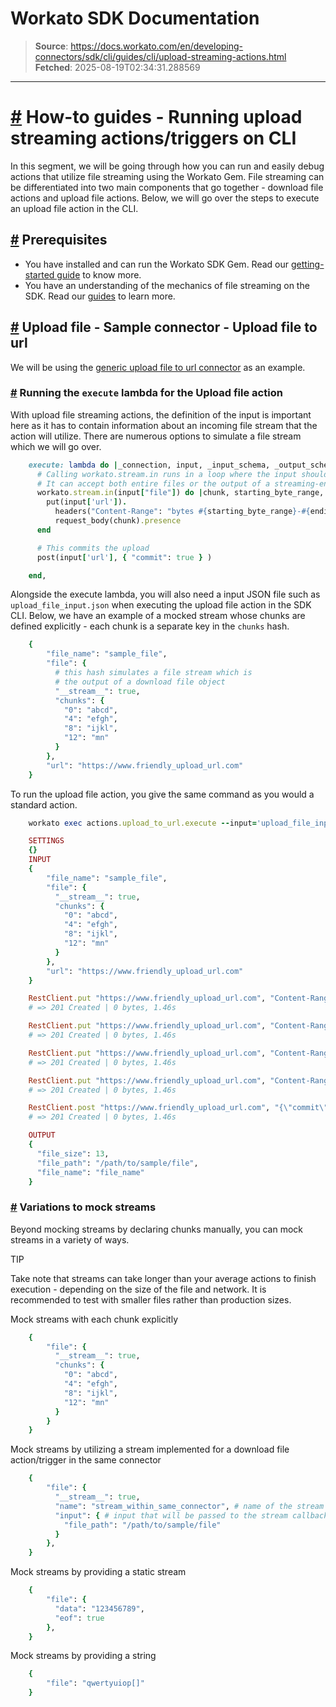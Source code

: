 # Workato SDK Documentation

> **Source**: https://docs.workato.com/en/developing-connectors/sdk/cli/guides/cli/upload-streaming-actions.html
> **Fetched**: 2025-08-19T02:34:31.288569

---

# [#](<#how-to-guides-running-upload-streaming-actions-triggers-on-cli>) How-to guides - Running upload streaming actions/triggers on CLI

In this segment, we will be going through how you can run and easily debug actions that utilize file streaming using the Workato Gem. File streaming can be differentiated into two main components that go together - download file actions and upload file actions. Below, we will go over the steps to execute an upload file action in the CLI.

## [#](<#prerequisites>) Prerequisites

  * You have installed and can run the Workato SDK Gem. Read our [getting-started guide](</developing-connectors/sdk/cli/guides/getting-started.html>) to know more.
  * You have an understanding of the mechanics of file streaming on the SDK. Read our [guides](</developing-connectors/sdk/guides/building-actions/streaming.html>) to learn more.

## [#](<#upload-file-sample-connector-upload-file-to-url>) Upload file - Sample connector - Upload file to url

We will be using the [generic upload file to url connector](</developing-connectors/sdk/guides/building-actions/streaming/upload-stream-content-range.html>) as an example.

### [#](<#running-the-execute-lambda-for-the-upload-file-action>) Running the `execute` lambda for the Upload file action

With upload file streaming actions, the definition of the input is important here as it has to contain information about an incoming file stream that the action will utilize. There are numerous options to simulate a file stream which we will go over.
```ruby
    execute: lambda do |_connection, input, _input_schema, _output_schema, closure|
      # Calling workato.stream.in runs in a loop where the input should be file. 
      # It can accept both entire files or the output of a streaming-enabled download file action
      workato.stream.in(input["file"]) do |chunk, starting_byte_range, ending_byte_range, eof, next_starting_byte_range| 
        put(input['url']).
          headers("Content-Range": "bytes #{starting_byte_range}-#{ending_byte_range}/*").
          request_body(chunk).presence
      end

      # This commits the upload
      post(input['url'], { "commit": true } )

    end,
```

Alongside the execute lambda, you will also need a input JSON file such as `upload_file_input.json` when executing the upload file action in the SDK CLI. Below, we have an example of a mocked stream whose chunks are defined explicitly - each chunk is a separate key in the `chunks` hash.
```ruby
    {
        "file_name": "sample_file",
        "file": {
          # this hash simulates a file stream which is 
          # the output of a download file object
          "__stream__": true,
          "chunks": {
            "0": "abcd",
            "4": "efgh",
            "8": "ijkl",
            "12": "mn"
          }
        },
        "url": "https://www.friendly_upload_url.com"
    }
```

To run the upload file action, you give the same command as you would a standard action.
```ruby
    workato exec actions.upload_to_url.execute --input='upload_file_input.json' --verbose

    SETTINGS
    {}
    INPUT
    {
        "file_name": "sample_file",
        "file": {
          "__stream__": true,
          "chunks": {
            "0": "abcd",
            "4": "efgh",
            "8": "ijkl",
            "12": "mn"
          }
        },
        "url": "https://www.friendly_upload_url.com"
    }

    RestClient.put "https://www.friendly_upload_url.com", "Content-Range"=>"bytes=0-3", "User-Agent"=>"rest-client/2.0.2 (darwin19.6.0 x86_64) ruby/2.4.10p364"
    # => 201 Created | 0 bytes, 1.46s    

    RestClient.put "https://www.friendly_upload_url.com", "Content-Range"=>"bytes=4-7", "User-Agent"=>"rest-client/2.0.2 (darwin19.6.0 x86_64) ruby/2.4.10p364"
    # => 201 Created | 0 bytes, 1.46s 

    RestClient.put "https://www.friendly_upload_url.com", "Content-Range"=>"bytes=8-11", "User-Agent"=>"rest-client/2.0.2 (darwin19.6.0 x86_64) ruby/2.4.10p364"
    # => 201 Created | 0 bytes, 1.46s 

    RestClient.put "https://www.friendly_upload_url.com", "Content-Range"=>"bytes=11-13", "User-Agent"=>"rest-client/2.0.2 (darwin19.6.0 x86_64) ruby/2.4.10p364"
    # => 201 Created | 0 bytes, 1.46s 

    RestClient.post "https://www.friendly_upload_url.com", "{\"commit\":true}", "Accept"=>"application/json", "Accept-Encoding"=>"gzip, deflate", "Content-Length"=>"88", "Content-Type"=>"application/json", "User-Agent"=>"rest-client/2.0.2 (darwin19.6.0 x86_64) ruby/2.4.10p364"
    # => 201 Created | 0 bytes, 1.46s   

    OUTPUT
    {
      "file_size": 13,
      "file_path": "/path/to/sample/file",
      "file_name": "file_name"
    }
```

### [#](<#variations-to-mock-streams>) Variations to mock streams

Beyond mocking streams by declaring chunks manually, you can mock streams in a variety of ways.

TIP

Take note that streams can take longer than your average actions to finish execution - depending on the size of the file and network. It is recommended to test with smaller files rather than production sizes.

Mock streams with each chunk explicitly
```ruby
    {
        "file": {
          "__stream__": true,
          "chunks": {
            "0": "abcd",
            "4": "efgh",
            "8": "ijkl",
            "12": "mn"
          }
        }
    }
```

Mock streams by utilizing a stream implemented for a download file action/trigger in the same connector
```ruby
    {
        "file": {
          "__stream__": true,
          "name": "stream_within_same_connector", # name of the stream in the connector
          "input": { # input that will be passed to the stream callback
            "file_path": "/path/to/sample/file"
          }
        },
    }
```

Mock streams by providing a static stream
```ruby
    {
        "file": {
          "data": "123456789",
          "eof": true
        },
    }
```

Mock streams by providing a string
```ruby
    {
        "file": "qwertyuiop[]"
    }
```
